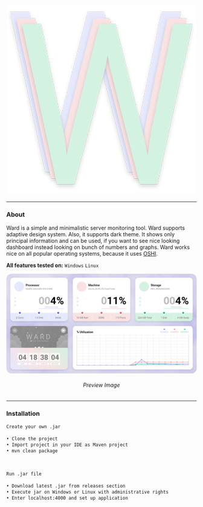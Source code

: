<h3 align = "center">
    <img src = "images/logo.png" alt = "Logo" />
</h3>

---

### About

Ward is a simple and minimalistic server monitoring tool. Ward supports adaptive design system. Also, it supports dark theme.
It shows only principal information and can be used, if you want to see nice looking dashboard instead looking on bunch of numbers and graphs.
Ward works nice on all popular operating systems, because it uses [OSHI](https://github.com/oshi/oshi).

**All features tested on:** `Windows` `Linux`

<p align = "center">
    <img src = "images/preview.png" alt = "Preview Image" />
</p>

<h6 align = "center">Preview Image</h6>

---

### Installation

    Create your own .jar

    • Clone the project
    • Import project in your IDE as Maven project
    • mvn clean package

<br>

    Run .jar file

    • Download latest .jar from releases section
    • Execute jar on Windows or Linux with administrative rights
    • Enter localhost:4000 and set up application
